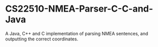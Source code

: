 CS22510-NMEA-Parser-C-C-and-Java
================================

A Java, C++ and C implementation of parsing NMEA sentences, and outputting the correct coordinates. 
